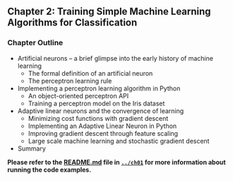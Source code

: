 ##  Chapter 2: Training Simple Machine Learning Algorithms for Classification

### Chapter Outline

- Artificial neurons – a brief glimpse into the early history of machine learning
  - The formal definition of an artificial neuron
  - The perceptron learning rule
- Implementing a perceptron learning algorithm in Python 
  - An object-oriented perceptron API
  - Training a perceptron model on the Iris dataset
- Adaptive linear neurons and the convergence of learning
  - Minimizing cost functions with gradient descent
  - Implementing an Adaptive Linear Neuron in Python
  - Improving gradient descent through feature scaling
  - Large scale machine learning and stochastic gradient descent
- Summary

**Please refer to the [README.md](../ch01/README.md) file in [`../ch01`](../ch01) for more information about running the code examples.**

